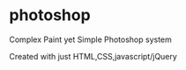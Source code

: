 # photoshop
Complex Paint yet Simple Photoshop system

Created with just HTML,CSS,javascript/jQuery
